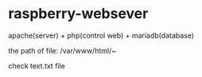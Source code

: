 # raspberry-websever

apache(server) + php(control web) + mariadb(database)

the path of file: /var/www/html/~

check text.txt file
